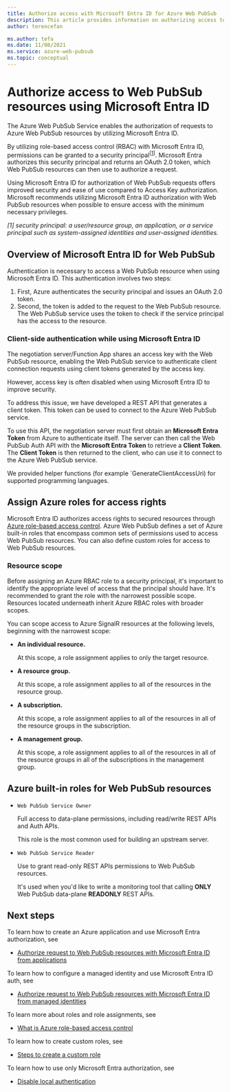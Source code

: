 ```yaml
---
title: Authorize access with Microsoft Entra ID for Azure Web PubSub
description: This article provides information on authorizing access to Azure Web PubSub Service resources using Microsoft Entra ID.
author: terencefan

ms.author: tefa
ms.date: 11/08/2021
ms.service: azure-web-pubsub
ms.topic: conceptual
---
```


# Authorize access to Web PubSub resources using Microsoft Entra ID

The Azure Web PubSub Service enables the authorization of requests to Azure Web PubSub resources by utilizing Microsoft Entra ID.

By utilizing role-based access control (RBAC) with Microsoft Entra ID, permissions can be granted to a security principal<sup>[<a href="#security-principal">1</a>]</sup>. Microsoft Entra authorizes this security principal and returns an OAuth 2.0 token, which Web PubSub resources can then use to authorize a request.

Using Microsoft Entra ID for authorization of Web PubSub requests offers improved security and ease of use compared to Access Key authorization. Microsoft recommends utilizing Microsoft Entra ID authorization with Web PubSub resources when possible to ensure access with the minimum necessary privileges.

<a id="security-principal"></a>
_[1] security principal: a user/resource group, an application, or a service principal such as system-assigned identities and user-assigned identities._

## Overview of Microsoft Entra ID for Web PubSub

Authentication is necessary to access a Web PubSub resource when using Microsoft Entra ID. This authentication involves two steps:

1. First, Azure authenticates the security principal and issues an OAuth 2.0 token.
2. Second, the token is added to the request to the Web PubSub resource. The Web PubSub service uses the token to check if the service principal has the access to the resource.

### Client-side authentication while using Microsoft Entra ID

The negotiation server/Function App shares an access key with the Web PubSub resource, enabling the Web PubSub service to authenticate client connection requests using client tokens generated by the access key.

However, access key is often disabled when using Microsoft Entra ID to improve security.

To address this issue, we have developed a REST API that generates a client token. This token can be used to connect to the Azure Web PubSub service.

To use this API, the negotiation server must first obtain an **Microsoft Entra Token** from Azure to authenticate itself. The server can then call the Web PubSub Auth API with the **Microsoft Entra Token** to retrieve a **Client Token**. The **Client Token** is then returned to the client, who can use it to connect to the Azure Web PubSub service.

We provided helper functions (for example `GenerateClientAccessUri) for supported programming languages.

## Assign Azure roles for access rights

Microsoft Entra ID authorizes access rights to secured resources through [Azure role-based access control](../role-based-access-control/overview.md). Azure Web PubSub defines a set of Azure built-in roles that encompass common sets of permissions used to access Web PubSub resources. You can also define custom roles for access to Web PubSub resources.

### Resource scope

Before assigning an Azure RBAC role to a security principal, it's important to identify the appropriate level of access that the principal should have. It's recommended to grant the role with the narrowest possible scope. Resources located underneath inherit Azure RBAC roles with broader scopes.

You can scope access to Azure SignalR resources at the following levels, beginning with the narrowest scope:

- **An individual resource.**

  At this scope, a role assignment applies to only the target resource.

- **A resource group.**

  At this scope, a role assignment applies to all of the resources in the resource group.

- **A subscription.**

  At this scope, a role assignment applies to all of the resources in all of the resource groups in the subscription.

- **A management group.**

  At this scope, a role assignment applies to all of the resources in all of the resource groups in all of the subscriptions in the management group.

## Azure built-in roles for Web PubSub resources

- `Web PubSub Service Owner`

  Full access to data-plane permissions, including read/write REST APIs and Auth APIs.

  This role is the most common used for building an upstream server.

- `Web PubSub Service Reader`

  Use to grant read-only REST APIs permissions to Web PubSub resources.

  It's used when you'd like to write a monitoring tool that calling **ONLY** Web PubSub data-plane **READONLY** REST APIs.

## Next steps

To learn how to create an Azure application and use Microsoft Entra authorization, see

- [Authorize request to Web PubSub resources with Microsoft Entra ID from applications](howto-authorize-from-application.md)

To learn how to configure a managed identity and use Microsoft Entra ID auth, see

- [Authorize request to Web PubSub resources with Microsoft Entra ID from managed identities](howto-authorize-from-managed-identity.md)

To learn more about roles and role assignments, see

- [What is Azure role-based access control](../role-based-access-control/overview.md)

To learn how to create custom roles, see

- [Steps to create a custom role](../role-based-access-control/custom-roles.md#steps-to-create-a-custom-role)

To learn how to use only Microsoft Entra authorization, see

- [Disable local authentication](./howto-disable-local-auth.md)
